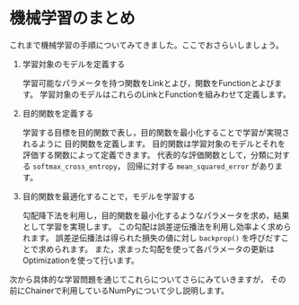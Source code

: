 # 機械学習のまとめ

これまで機械学習の手順についてみてきました。ここでおさらいしましょう。

1. 学習対象のモデルを定義する

    学習可能なパラメータを持つ関数をLinkとよび，関数をFunctionとよびます。
    学習対象のモデルはこれらのLinkとFunctionを組みわせて定義します。

2. 目的関数を定義する

    学習する目標を目的関数で表し，目的関数を最小化することで学習が実現されるように
    目的関数を定義します。
    目的関数は学習対象のモデルとそれを評価する関数によって定義できます。
    代表的な評価関数として，分類に対する `softmax_cross_entropy`，
    回帰に対する `mean_squared_error` があります。

3. 目的関数を最適化することで，モデルを学習する

    勾配降下法を利用し，目的関数を最小化するようなパラメータを求め，結果として学習を実現します。
    この勾配は誤差逆伝播法を利用し効率よく求められます。
    誤差逆伝播法は得られた損失の値に対し `backprop()` を呼びだすことで求められます。
    また，求まった勾配を使って各パラメータの更新はOptimizationを使って行います。

次から具体的な学習問題を通じてこれらについてさらにみていきますが，
その前にChainerで利用しているNumPyについて少し説明します。
